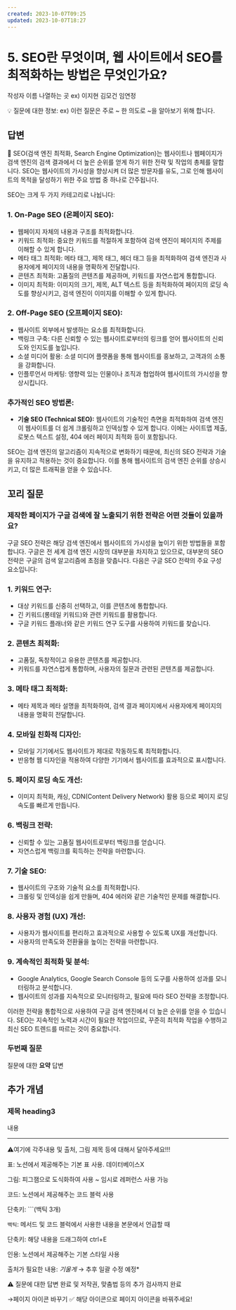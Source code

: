 ```yaml
---
created: 2023-10-07T09:25
updated: 2023-10-07T18:27
---
```

# 5. SEO란 무엇이며, 웹 사이트에서 SEO를 최적화하는 방법은 무엇인가요?

작성자 이름 나열하는 곳 ex) 이지현 김모건 임연정

💡 질문에 대한 정보: ex) 이런 질문은 주로 ~ 한 의도로 ~을 알아보기 위해 합니다.

## 답변

<aside>
📌 SEO(검색 엔진 최적화, Search Engine Optimization)는 웹사이트나 웹페이지가 검색 엔진의 검색 결과에서 더 높은 순위를 얻게 하기 위한 전략 및 작업의 총체를 말합니다. SEO는 웹사이트의 가시성을 향상시켜 더 많은 방문자를 유도, 그로 인해 웹사이트의 목적을 달성하기 위한 주요 방법 중 하나로 간주됩니다.

</aside>

SEO는 크게 두 가지 카테고리로 나뉩니다:

### **1. On-Page SEO (온페이지 SEO):**

- 웹페이지 자체의 내용과 구조를 최적화합니다.
- 키워드 최적화: 중요한 키워드를 적절하게 포함하여 검색 엔진이 페이지의 주제를 이해할 수 있게 합니다.
- 메타 태그 최적화: 메타 태그, 제목 태그, 헤더 태그 등을 최적화하여 검색 엔진과 사용자에게 페이지의 내용을 명확하게 전달합니다.
- 콘텐츠 최적화: 고품질의 콘텐츠를 제공하며, 키워드를 자연스럽게 통합합니다.
- 이미지 최적화: 이미지의 크기, 제목, ALT 텍스트 등을 최적화하여 페이지의 로딩 속도를 향상시키고, 검색 엔진이 이미지를 이해할 수 있게 합니다.

### **2. Off-Page SEO (오프페이지 SEO):**

- 웹사이트 외부에서 발생하는 요소를 최적화합니다.
- 백링크 구축: 다른 신뢰할 수 있는 웹사이트로부터의 링크를 얻어 웹사이트의 신뢰도와 인지도를 높입니다.
- 소셜 미디어 활용: 소셜 미디어 플랫폼을 통해 웹사이트를 홍보하고, 고객과의 소통을 강화합니다.
- 인플루언서 마케팅: 영향력 있는 인물이나 조직과 협업하여 웹사이트의 가시성을 향상시킵니다.

### **추가적인 SEO 방법론:**

- **기술 SEO (Technical SEO):** 웹사이트의 기술적인 측면을 최적화하여 검색 엔진이 웹사이트를 더 쉽게 크롤링하고 인덱싱할 수 있게 합니다. 이에는 사이트맵 제출, 로봇스 텍스트 설정, 404 에러 페이지 최적화 등이 포함됩니다.

SEO는 검색 엔진의 알고리즘이 지속적으로 변화하기 때문에, 최신의 SEO 전략과 기술을 유지하고 적용하는 것이 중요합니다. 이를 통해 웹사이트의 검색 엔진 순위를 상승시키고, 더 많은 트래픽을 얻을 수 있습니다.

## **꼬리 질문**

### 제작한 페이지가 구글 검색에 잘 노출되기 위한 전략은 어떤 것들이 있을까요?

구글 SEO 전략은 해당 검색 엔진에서 웹사이트의 가시성을 높이기 위한 방법들을 포함합니다. 구글은 전 세계 검색 엔진 시장의 대부분을 차지하고 있으므로, 대부분의 SEO 전략은 구글의 검색 알고리즘에 초점을 맞춥니다. 다음은 구글 SEO 전략의 주요 구성 요소입니다:

### **1. 키워드 연구:**

- 대상 키워드를 신중히 선택하고, 이를 콘텐츠에 통합합니다.
- 긴 키워드(롱테일 키워드)와 관련 키워드를 활용합니다.
- 구글 키워드 플래너와 같은 키워드 연구 도구를 사용하여 키워드를 찾습니다.

### **2. 콘텐츠 최적화:**

- 고품질, 독창적이고 유용한 콘텐츠를 제공합니다.
- 키워드를 자연스럽게 통합하며, 사용자의 질문과 관련된 콘텐츠를 제공합니다.

### **3. 메타 태그 최적화:**

- 메타 제목과 메타 설명을 최적화하여, 검색 결과 페이지에서 사용자에게 페이지의 내용을 명확히 전달합니다.

### **4. 모바일 친화적 디자인:**

- 모바일 기기에서도 웹사이트가 제대로 작동하도록 최적화합니다.
- 반응형 웹 디자인을 적용하여 다양한 기기에서 웹사이트를 효과적으로 표시합니다.

### **5. 페이지 로딩 속도 개선:**

- 이미지 최적화, 캐싱, CDN(Content Delivery Network) 활용 등으로 페이지 로딩 속도를 빠르게 만듭니다.

### **6. 백링크 전략:**

- 신뢰할 수 있는 고품질 웹사이트로부터 백링크를 얻습니다.
- 자연스럽게 백링크를 획득하는 전략을 마련합니다.

### **7. 기술 SEO:**

- 웹사이트의 구조와 기술적 요소를 최적화합니다.
- 크롤링 및 인덱싱을 쉽게 만들며, 404 에러와 같은 기술적인 문제를 해결합니다.

### **8. 사용자 경험 (UX) 개선:**

- 사용자가 웹사이트를 편리하고 효과적으로 사용할 수 있도록 UX를 개선합니다.
- 사용자의 만족도와 전환율을 높이는 전략을 마련합니다.

### **9. 계속적인 최적화 및 분석:**

- Google Analytics, Google Search Console 등의 도구를 사용하여 성과를 모니터링하고 분석합니다.
- 웹사이트의 성과를 지속적으로 모니터링하고, 필요에 따라 SEO 전략을 조정합니다.

이러한 전략을 통합적으로 사용하여 구글 검색 엔진에서 더 높은 순위를 얻을 수 있습니다. SEO는 지속적인 노력과 시간이 필요한 작업이므로, 꾸준히 최적화 작업을 수행하고 최신 SEO 트렌드를 따르는 것이 중요합니다.

### **두번째 질문**

질문에 대한 **요약** 답변

## 추가 개념

### **제목 heading3**

내용

---

⚠️여기에 각주내용 및 출처, 그림 제목 등에 대해서 달아주세요!!!

표: 노션에서 제공해주는 기본 표 사용. 데이터베이스X

그림: 피그잼으로 도식화하여 사용 ~ 임시로 레퍼런스 사용 가능

코드: 노션에서 제공해주는 코드 블럭 사용 

단축키: ```(백틱 3개)

`백틱`: 메서드 및 코드 블럭에서 사용한 내용을 본문에서 언급할 때 

단축키: 해당 내용을 드래그하여 ctrl+E

인용: 노션에서 제공해주는 기본 스타일 사용

출처가 필요한 내용: *기울게* → 추후 일괄 수정 예정*

⚠️ 질문에 대한 답변 완료 및 저작권, 맞춤법 등의 추가 검사까지 완료

→페이지 아이콘 바꾸기 ✅ 해당 아이콘으로 페이지 아이콘을 바꿔주세요!